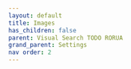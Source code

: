 ```yaml
---
layout: default
title: Images
has_children: false
parent: Visual Search TODO RORUA
grand_parent: Settings
nav order: 2
---
```

